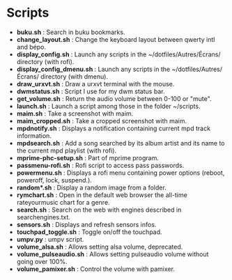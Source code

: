 # Scripts

* **buku.sh** : Search in buku bookmarks.
* **change_layout.sh** : Change the keyboard layout between qwerty intl and bépo.
* **display_config.sh** : Launch any scripts in the ~/dotfiles/Autres/Écrans/ directory (with rofi).
* **display_config_dmenu.sh** : Launch any scripts in the ~/dotfiles/Autres/Écrans/ directory (with dmenu).
* **draw_urxvt.sh** : Draw a urxvt terminal with the mouse.
* **dwmstatus.sh** : Script I use for my dwm status bar.
* **get_volume.sh** : Return the audio volume between 0-100 or "mute".
* **launch.sh** : Launch a script among those in the folder ~/scripts.
* **maim.sh** : Take a screenshot with maim.
* **maim_cropped.sh** : Take a cropped screenshot with maim.
* **mpdnotify.sh** : Displays a notification containing current mpd track information.
* **mpdsearch.sh** : Add a song searched by its album artist and its name to
    the current mpd playlist (with rofi).
* **mprime-phc-setup.sh** : Part of mprime program.
* **passmenu-rofi.sh** : Rofi script to access pass passwords.
* **powermenu.sh** : Displays a rofi menu containing power options (reboot, poweroff, lock, suspend.).
* **random\*.sh** : Display a random image from a folder.
* **rymchart.sh** : Open in the default web browser the all-time rateyourmusic
    chart for a genre.
* **search.sh** : Search on the web with engines described in searchengines.txt.
* **sensors.sh** : Displays and refresh sensors infos.
* **touchpad_toggle.sh** : Toggle on/off the touchpad.
* **umpv.py** : umpv script.
* **volume_alsa.sh** : Allows setting alsa volume, deprecated.
* **volume_pulseaudio.sh** : Allows setting pulseaudio volume without going over 100%.
* **volume_pamixer.sh** : Control the volume with pamixer.
